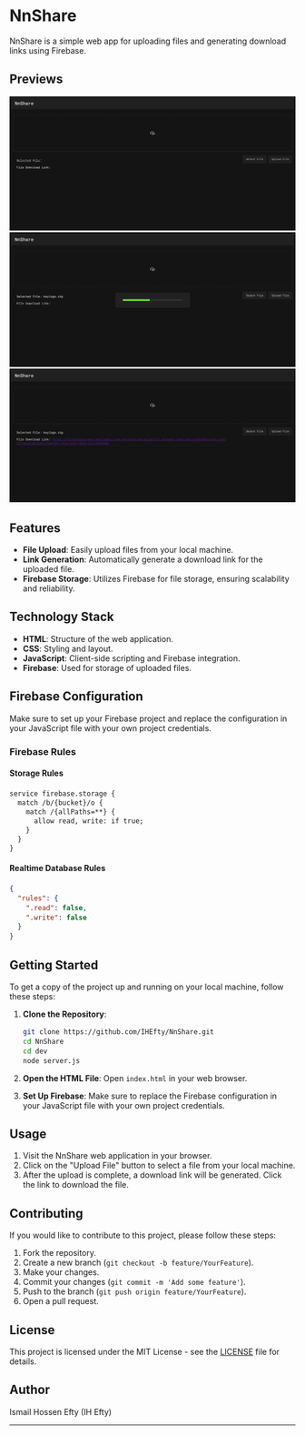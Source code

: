 # NnShare

NnShare is a simple web app for uploading files and generating download links using Firebase.

## Previews

![Preview 1](./public/images/preview_1.png)
![Preview 2](./public/images/preview_2.png)
![Preview 3](./public/images/preview_3.png)

## Features

- **File Upload**: Easily upload files from your local machine.
- **Link Generation**: Automatically generate a download link for the uploaded file.
- **Firebase Storage**: Utilizes Firebase for file storage, ensuring scalability and reliability.

## Technology Stack

- **HTML**: Structure of the web application.
- **CSS**: Styling and layout.
- **JavaScript**: Client-side scripting and Firebase integration.
- **Firebase**: Used for storage of uploaded files.

## Firebase Configuration

Make sure to set up your Firebase project and replace the configuration in your JavaScript file with your own project credentials.

### Firebase Rules

#### Storage Rules

```plaintext
service firebase.storage {
  match /b/{bucket}/o {
    match /{allPaths=**} {
      allow read, write: if true;
    }
  }
}
```

#### Realtime Database Rules

```json
{
  "rules": {
    ".read": false,
    ".write": false
  }
}
```

## Getting Started

To get a copy of the project up and running on your local machine, follow these steps:

1. **Clone the Repository**:
   ```bash
   git clone https://github.com/IHEfty/NnShare.git
   cd NnShare
   cd dev
   node server.js
   ```

2. **Open the HTML File**: Open `index.html` in your web browser.

3. **Set Up Firebase**: Make sure to replace the Firebase configuration in your JavaScript file with your own project credentials.

## Usage

1. Visit the NnShare web application in your browser.
2. Click on the "Upload File" button to select a file from your local machine.
3. After the upload is complete, a download link will be generated. Click the link to download the file.

## Contributing

If you would like to contribute to this project, please follow these steps:

1. Fork the repository.
2. Create a new branch (`git checkout -b feature/YourFeature`).
3. Make your changes.
4. Commit your changes (`git commit -m 'Add some feature'`).
5. Push to the branch (`git push origin feature/YourFeature`).
6. Open a pull request.

## License

This project is licensed under the MIT License - see the [LICENSE](LICENSE) file for details.

## Author

Ismail Hossen Efty (IH Efty)

---
